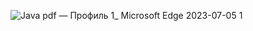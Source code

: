 ![Java pdf — Профиль 1_ Microsoft​ Edge 2023-07-05 1](https://github.com/Kvazavr/Kvazavr/assets/122520677/bd925021-8100-4714-93c8-50816210e9c2)
